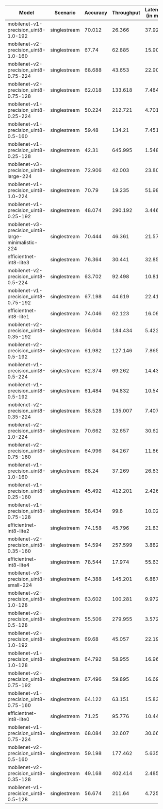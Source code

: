 | Model                                               | Scenario     |   Accuracy |   Throughput |   Latency (in ms) |
|-----------------------------------------------------|--------------|------------|--------------|-------------------|
| mobilenet-v1-precision_uint8-1.0-192                | singlestream |     70.012 |       26.366 |            37.927 |
| mobilenet-v2-precision_uint8-1.0-160                | singlestream |     67.74  |       62.885 |            15.902 |
| mobilenet-v2-precision_uint8-0.75-224               | singlestream |     68.688 |       43.653 |            22.908 |
| mobilenet-v2-precision_uint8-0.75-128               | singlestream |     62.018 |      133.618 |             7.484 |
| mobilenet-v1-precision_uint8-0.25-224               | singlestream |     50.224 |      212.721 |             4.701 |
| mobilenet-v1-precision_uint8-0.5-160                | singlestream |     59.48  |      134.21  |             7.451 |
| mobilenet-v1-precision_uint8-0.25-128               | singlestream |     42.31  |      645.995 |             1.548 |
| mobilenet-v3-precision_uint8-large-224              | singlestream |     72.906 |       42.003 |            23.808 |
| mobilenet-v1-precision_uint8-1.0-224                | singlestream |     70.79  |       19.235 |            51.989 |
| mobilenet-v1-precision_uint8-0.25-192               | singlestream |     48.074 |      290.192 |             3.446 |
| mobilenet-v3-precision_uint8-large-minimalistic-224 | singlestream |     70.444 |       46.361 |            21.57  |
| efficientnet-int8-lite3                             | singlestream |     76.364 |       30.441 |            32.85  |
| mobilenet-v2-precision_uint8-0.5-224                | singlestream |     63.702 |       92.498 |            10.811 |
| mobilenet-v1-precision_uint8-0.75-192               | singlestream |     67.198 |       44.619 |            22.412 |
| efficientnet-int8-lite1                             | singlestream |     74.046 |       62.123 |            16.097 |
| mobilenet-v2-precision_uint8-0.35-192               | singlestream |     56.604 |      184.434 |             5.422 |
| mobilenet-v2-precision_uint8-0.5-192                | singlestream |     61.982 |      127.146 |             7.865 |
| mobilenet-v1-precision_uint8-0.5-224                | singlestream |     62.374 |       69.262 |            14.438 |
| mobilenet-v1-precision_uint8-0.5-192                | singlestream |     61.484 |       94.832 |            10.545 |
| mobilenet-v2-precision_uint8-0.35-224               | singlestream |     58.528 |      135.007 |             7.407 |
| mobilenet-v2-precision_uint8-1.0-224                | singlestream |     70.662 |       32.657 |            30.621 |
| mobilenet-v2-precision_uint8-0.75-160               | singlestream |     64.996 |       84.267 |            11.867 |
| mobilenet-v1-precision_uint8-1.0-160                | singlestream |     68.24  |       37.269 |            26.832 |
| mobilenet-v1-precision_uint8-0.25-160               | singlestream |     45.492 |      412.201 |             2.426 |
| mobilenet-v1-precision_uint8-0.75-128               | singlestream |     58.434 |       99.8   |            10.02  |
| efficientnet-int8-lite2                             | singlestream |     74.158 |       45.796 |            21.836 |
| mobilenet-v2-precision_uint8-0.35-160               | singlestream |     54.594 |      257.599 |             3.882 |
| efficientnet-int8-lite4                             | singlestream |     78.544 |       17.974 |            55.635 |
| mobilenet-v3-precision_uint8-small-224              | singlestream |     64.388 |      145.201 |             6.887 |
| mobilenet-v2-precision_uint8-1.0-128                | singlestream |     63.602 |      100.281 |             9.972 |
| mobilenet-v2-precision_uint8-0.5-128                | singlestream |     55.506 |      279.955 |             3.572 |
| mobilenet-v2-precision_uint8-1.0-192                | singlestream |     69.68  |       45.057 |            22.194 |
| mobilenet-v1-precision_uint8-1.0-128                | singlestream |     64.792 |       58.955 |            16.962 |
| mobilenet-v2-precision_uint8-0.75-192               | singlestream |     67.496 |       59.895 |            16.696 |
| mobilenet-v1-precision_uint8-0.75-160               | singlestream |     64.122 |       63.151 |            15.835 |
| efficientnet-int8-lite0                             | singlestream |     71.25  |       95.776 |            10.441 |
| mobilenet-v1-precision_uint8-0.75-224               | singlestream |     68.084 |       32.607 |            30.668 |
| mobilenet-v2-precision_uint8-0.5-160                | singlestream |     59.198 |      177.462 |             5.635 |
| mobilenet-v2-precision_uint8-0.35-128               | singlestream |     49.168 |      402.414 |             2.485 |
| mobilenet-v1-precision_uint8-0.5-128                | singlestream |     56.674 |      211.64  |             4.725 |